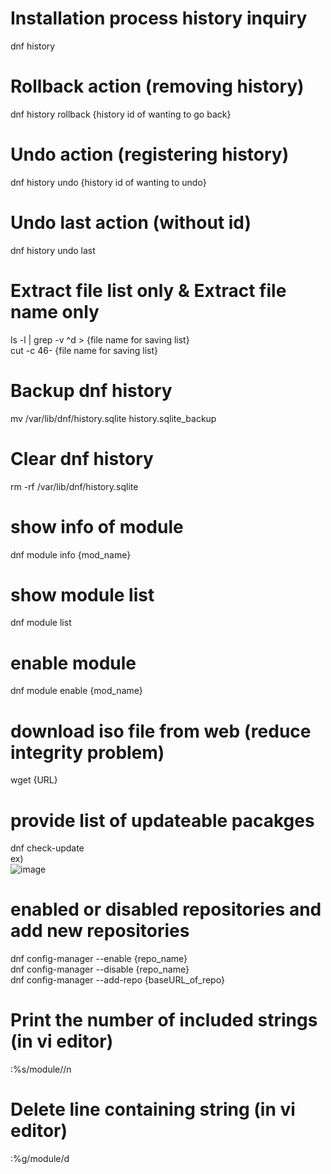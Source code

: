 # Installation process history inquiry  
dnf history

# Rollback action (removing history)
dnf history rollback {history id of wanting to go back}

# Undo action (registering history)
dnf history undo {history id of wanting to undo}

# Undo last action (without id)
dnf history undo last

# Extract file list only & Extract file name only
ls -l | grep -v ^d  > {file name for saving list}  
cut -c 46- {file name for saving list}

# Backup dnf history
mv /var/lib/dnf/history.sqlite history.sqlite_backup

# Clear dnf history
rm -rf /var/lib/dnf/history.sqlite

# show info of module
dnf module info {mod_name}

# show module list
dnf module list

# enable module
dnf module enable {mod_name}

# download iso file from web (reduce integrity problem)
wget {URL}

# provide list of updateable pacakges
dnf check-update  
ex)  
![image](https://user-images.githubusercontent.com/24868649/89974707-bf42f000-dc9e-11ea-8422-24b48a716fbe.png)

# enabled or disabled repositories and add new repositories
dnf config-manager --enable {repo_name}  
dnf config-manager --disable {repo_name}  
dnf config-manager --add-repo {baseURL_of_repo}

# Print the number of included strings (in vi editor)
:%s/module//n

# Delete line containing string (in vi editor)
:%g/module/d
